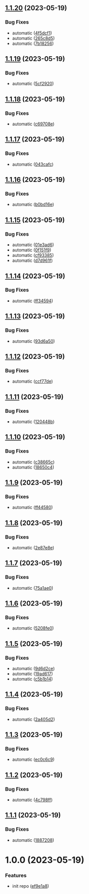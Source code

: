 ## [1.1.20](https://github.com/momiji/gh-workflows/compare/v1.1.19...v1.1.20) (2023-05-19)


### Bug Fixes

* automatic ([4f5dcf1](https://github.com/momiji/gh-workflows/commit/4f5dcf1bed24bd2f998e36aa9c2fc31331c9f385))
* automatic ([265c8d5](https://github.com/momiji/gh-workflows/commit/265c8d52cdd579d33c984d7435c46916969368d9))
* automatic ([7b18256](https://github.com/momiji/gh-workflows/commit/7b18256ede671bbb9363a6a81bc5e6e783741098))

## [1.1.19](https://github.com/momiji/gh-workflows/compare/v1.1.18...v1.1.19) (2023-05-19)


### Bug Fixes

* automatic ([5cf2920](https://github.com/momiji/gh-workflows/commit/5cf2920dbf73e8c8e2f131bdf318c80f100f64c1))

## [1.1.18](https://github.com/momiji/gh-workflows/compare/v1.1.17...v1.1.18) (2023-05-19)


### Bug Fixes

* automatic ([c69708e](https://github.com/momiji/gh-workflows/commit/c69708ec93521b95f1b68312c4969cc93695bcb5))

## [1.1.17](https://github.com/momiji/gh-workflows/compare/v1.1.16...v1.1.17) (2023-05-19)


### Bug Fixes

* automatic ([043cafc](https://github.com/momiji/gh-workflows/commit/043cafcab9db27b1080ea932103cb3a1121d9e6d))

## [1.1.16](https://github.com/momiji/gh-workflows/compare/v1.1.15...v1.1.16) (2023-05-19)


### Bug Fixes

* automatic ([b0bd16e](https://github.com/momiji/gh-workflows/commit/b0bd16e4f5aada2cda24bd7da9f73796b6e1da0e))

## [1.1.15](https://github.com/momiji/gh-workflows/compare/v1.1.14...v1.1.15) (2023-05-19)


### Bug Fixes

* automatic ([01e3ad6](https://github.com/momiji/gh-workflows/commit/01e3ad69fc836e52a3d8ac58cb9ccc94caefb256))
* automatic ([0f151f9](https://github.com/momiji/gh-workflows/commit/0f151f9fbdb64d91658190d3083176103efa6196))
* automatic ([cf93385](https://github.com/momiji/gh-workflows/commit/cf93385d79906d0888ea0408694c16d8fe60dd40))
* automatic ([d7d961f](https://github.com/momiji/gh-workflows/commit/d7d961f5c8da99348cc5a357f170da8b2f4b9298))

## [1.1.14](https://github.com/momiji/gh-workflows/compare/v1.1.13...v1.1.14) (2023-05-19)


### Bug Fixes

* automatic ([ff34594](https://github.com/momiji/gh-workflows/commit/ff34594705175cce4dbdc8ecd9fe3272eed23767))

## [1.1.13](https://github.com/momiji/gh-workflows/compare/v1.1.12...v1.1.13) (2023-05-19)


### Bug Fixes

* automatic ([93d6a50](https://github.com/momiji/gh-workflows/commit/93d6a5003e1bdaf592c2499e5b02d0cf772c3fa4))

## [1.1.12](https://github.com/momiji/gh-workflows/compare/v1.1.11...v1.1.12) (2023-05-19)


### Bug Fixes

* automatic ([ccf77de](https://github.com/momiji/gh-workflows/commit/ccf77de038f85a9d210fec5ae0899c245c56aaa3))

## [1.1.11](https://github.com/momiji/gh-workflows/compare/v1.1.10...v1.1.11) (2023-05-19)


### Bug Fixes

* automatic ([120448b](https://github.com/momiji/gh-workflows/commit/120448b83d0c76cd0651a44ba05339b772452e6f))

## [1.1.10](https://github.com/momiji/gh-workflows/compare/v1.1.9...v1.1.10) (2023-05-19)


### Bug Fixes

* automatic ([c38665c](https://github.com/momiji/gh-workflows/commit/c38665c6a3159ee4d67d9ef4a54e558bd419be53))
* automatic ([18650c4](https://github.com/momiji/gh-workflows/commit/18650c43713a551df188b7165684d10e04de10d5))

## [1.1.9](https://github.com/momiji/gh-workflows/compare/v1.1.8...v1.1.9) (2023-05-19)


### Bug Fixes

* automatic ([ff44580](https://github.com/momiji/gh-workflows/commit/ff4458039abadeb02a19262006d2000edf841e11))

## [1.1.8](https://github.com/momiji/gh-workflows/compare/v1.1.7...v1.1.8) (2023-05-19)


### Bug Fixes

* automatic ([2e87e8e](https://github.com/momiji/gh-workflows/commit/2e87e8e17ea6b22de5e8cfa0f39c8ccfecb08e57))

## [1.1.7](https://github.com/momiji/gh-workflows/compare/v1.1.6...v1.1.7) (2023-05-19)


### Bug Fixes

* automatic ([75a1ae0](https://github.com/momiji/gh-workflows/commit/75a1ae09f86ec7d06ed18d1ae58a9852aabd84db))

## [1.1.6](https://github.com/momiji/gh-workflows/compare/v1.1.5...v1.1.6) (2023-05-19)


### Bug Fixes

* automatic ([5208fe0](https://github.com/momiji/gh-workflows/commit/5208fe0b3b2ac4f71d15afadfbbdcfc0514e4869))

## [1.1.5](https://github.com/momiji/gh-workflows/compare/v1.1.4...v1.1.5) (2023-05-19)


### Bug Fixes

* automatic ([9d6d2ce](https://github.com/momiji/gh-workflows/commit/9d6d2ce656e0b5221e913cca9d303567ca5f8729))
* automatic ([19ad617](https://github.com/momiji/gh-workflows/commit/19ad6171f73a191b535cb5dbf14ff63401a876e1))
* automatic ([c5b1b14](https://github.com/momiji/gh-workflows/commit/c5b1b145563050983bb505c0efa247b73151d787))

## [1.1.4](https://github.com/momiji/gh-workflows/compare/v1.1.3...v1.1.4) (2023-05-19)


### Bug Fixes

* automatic ([2a405d2](https://github.com/momiji/gh-workflows/commit/2a405d28e685ec65ad19cd8f13e1fbf21190b6c2))

## [1.1.3](https://github.com/momiji/gh-workflows/compare/v1.1.2...v1.1.3) (2023-05-19)


### Bug Fixes

* automatic ([ec0c6c9](https://github.com/momiji/gh-workflows/commit/ec0c6c9a95c40faa3dea309cc56e2b63c99183e2))

## [1.1.2](https://github.com/momiji/gh-workflows/compare/v1.1.1...v1.1.2) (2023-05-19)


### Bug Fixes

* automatic ([4c798ff](https://github.com/momiji/gh-workflows/commit/4c798ff4521b8c1cb3eb572ddaf350ae25e4d1a3))

## [1.1.1](https://github.com/momiji/gh-workflows/compare/v1.1.0...v1.1.1) (2023-05-19)


### Bug Fixes

* automatic ([1887208](https://github.com/momiji/gh-workflows/commit/1887208daf9c8084fbfd8269db854b446ab425d9))

# 1.0.0 (2023-05-19)


### Features

* init repo ([ef9e1a8](https://github.com/momiji/gh-workflows/commit/ef9e1a86c7bc38ecb1c8caebe8718d43b167350d))
